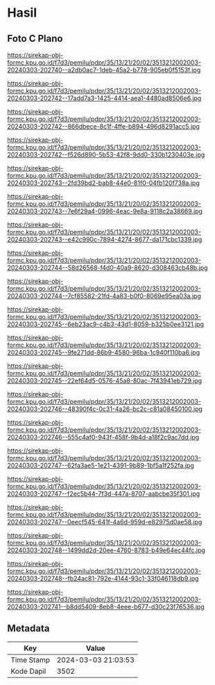 # Hasil

## Foto C Plano

https://sirekap-obj-formc.kpu.go.id/f7d3/pemilu/pdpr/35/13/21/20/02/3513212002003-20240303-202740--a2db0ac7-1deb-45a2-b778-905eb0f5153f.jpg

https://sirekap-obj-formc.kpu.go.id/f7d3/pemilu/pdpr/35/13/21/20/02/3513212002003-20240303-202742--17add7a3-1425-4414-aea1-4480ad8506e6.jpg

https://sirekap-obj-formc.kpu.go.id/f7d3/pemilu/pdpr/35/13/21/20/02/3513212002003-20240303-202742--866dbece-8c1f-4ffe-b894-496d8291acc5.jpg

https://sirekap-obj-formc.kpu.go.id/f7d3/pemilu/pdpr/35/13/21/20/02/3513212002003-20240303-202742--f526d890-5b53-42f8-9dd0-330b1230403e.jpg

https://sirekap-obj-formc.kpu.go.id/f7d3/pemilu/pdpr/35/13/21/20/02/3513212002003-20240303-202743--2fd39bd2-bab8-44e0-81f0-04fb120f738a.jpg

https://sirekap-obj-formc.kpu.go.id/f7d3/pemilu/pdpr/35/13/21/20/02/3513212002003-20240303-202743--7e6f29a4-0996-4eac-9e8a-9118c2a38669.jpg

https://sirekap-obj-formc.kpu.go.id/f7d3/pemilu/pdpr/35/13/21/20/02/3513212002003-20240303-202743--e42c990c-7894-4274-8677-da171cbc1339.jpg

https://sirekap-obj-formc.kpu.go.id/f7d3/pemilu/pdpr/35/13/21/20/02/3513212002003-20240303-202744--58d26568-f4d0-40a9-8620-d308463cb48b.jpg

https://sirekap-obj-formc.kpu.go.id/f7d3/pemilu/pdpr/35/13/21/20/02/3513212002003-20240303-202744--7cf85582-21fd-4a83-b0f0-8069e95ea03a.jpg

https://sirekap-obj-formc.kpu.go.id/f7d3/pemilu/pdpr/35/13/21/20/02/3513212002003-20240303-202745--6eb23ac9-c4b3-43d1-8059-b325b0ee3121.jpg

https://sirekap-obj-formc.kpu.go.id/f7d3/pemilu/pdpr/35/13/21/20/02/3513212002003-20240303-202745--9fe271dd-86b9-4580-96ba-1c940f110ba6.jpg

https://sirekap-obj-formc.kpu.go.id/f7d3/pemilu/pdpr/35/13/21/20/02/3513212002003-20240303-202745--22ef64d5-0576-45a8-80ac-7f43941eb729.jpg

https://sirekap-obj-formc.kpu.go.id/f7d3/pemilu/pdpr/35/13/21/20/02/3513212002003-20240303-202746--48390f4c-0c31-4a26-bc2c-c81a08450100.jpg

https://sirekap-obj-formc.kpu.go.id/f7d3/pemilu/pdpr/35/13/21/20/02/3513212002003-20240303-202746--555c4af0-943f-458f-9b4d-a18f2c9ac7dd.jpg

https://sirekap-obj-formc.kpu.go.id/f7d3/pemilu/pdpr/35/13/21/20/02/3513212002003-20240303-202747--62fa3ae5-1e21-4391-9b89-1bf5a1f252fa.jpg

https://sirekap-obj-formc.kpu.go.id/f7d3/pemilu/pdpr/35/13/21/20/02/3513212002003-20240303-202747--f2ec5b44-7f3d-447a-8707-aabcbe35f301.jpg

https://sirekap-obj-formc.kpu.go.id/f7d3/pemilu/pdpr/35/13/21/20/02/3513212002003-20240303-202747--0eecf545-641f-4a6d-959d-e82975d0ae58.jpg

https://sirekap-obj-formc.kpu.go.id/f7d3/pemilu/pdpr/35/13/21/20/02/3513212002003-20240303-202748--1499dd2d-20ee-4760-8783-b49e64ec44fc.jpg

https://sirekap-obj-formc.kpu.go.id/f7d3/pemilu/pdpr/35/13/21/20/02/3513212002003-20240303-202748--fb24ac81-792e-4144-93c1-33f046118db9.jpg

https://sirekap-obj-formc.kpu.go.id/f7d3/pemilu/pdpr/35/13/21/20/02/3513212002003-20240303-202741--b8dd5409-8eb8-4eee-b677-d30c23f76536.jpg


## Metadata

| Key        | Value               |
| ---------- | ------------------- |
| Time Stamp | 2024-03-03 21:03:53 |
| Kode Dapil | 3502                |



